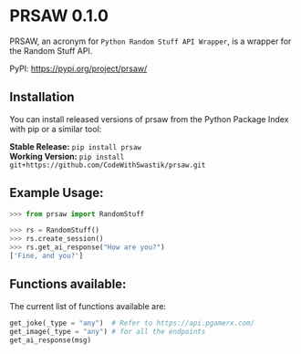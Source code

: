 # PRSAW 0.1.0

PRSAW, an acronym for `Python Random Stuff API Wrapper`, is a wrapper for the Random Stuff API.

PyPI: https://pypi.org/project/prsaw/ 

## Installation

You can install released versions of prsaw from the Python Package Index with pip or a similar tool:


**Stable Release:** `pip install prsaw`<br>
**Working Version:** `pip install git+https://github.com/CodeWithSwastik/prsaw.git`


## Example Usage:
```python
>>> from prsaw import RandomStuff

>>> rs = RandomStuff() 
>>> rs.create_session()
>>> rs.get_ai_response("How are you?")
['Fine, and you?']
```



## Functions available:

The current list of functions available are:
    

```python
get_joke(_type = "any")  # Refer to https://api.pgamerx.com/
get_image(_type = "any") # for all the endpoints
get_ai_response(msg) 
 ```

    
